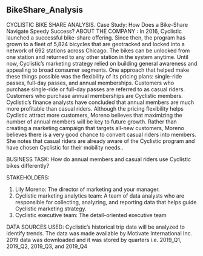 ## BikeShare_Analysis
CYCLISTIC BIKE SHARE ANALYSIS.
Case Study: How Does a Bike-Share Navigate Speedy Success?
ABOUT THE COMPANY :
In 2016, Cyclistic launched a successful bike-share offering. Since then, the program has grown to a fleet of 5,824 bicycles that are geotracked and locked into a network of 692 stations across Chicago. The bikes can be unlocked from one station and returned to any other station in the system anytime.
Until now, Cyclistic’s marketing strategy relied on building general awareness and appealing to broad consumer segments. One approach that helped make these things possible was the flexibility of its pricing plans: single-ride passes, full-day passes, and annual memberships. Customers who purchase single-ride or full-day passes are referred to as casual riders. Customers who purchase annual memberships are Cyclistic members.
Cyclistic’s finance analysts have concluded that annual members are much more profitable than casual riders. Although the pricing flexibility helps Cyclistic attract more customers, Moreno believes that maximizing the number of annual members will be key to future growth. Rather than creating a marketing campaign that targets all-new customers, Moreno believes there is a very good chance to convert casual riders into members. She notes that casual riders are already aware of the Cyclistic program and have chosen Cyclistic for their mobility needs..

BUSINESS TASK: How do annual members and casual riders use Cyclistic bikes differently?

STAKEHOLDERS:
1.	Lily Moreno: The director of marketing and your manager.
2.	Cyclistic marketing analytics team: A team of data analysts who are responsible for collecting, analyzing, and reporting data that helps guide Cyclistic marketing strategy.
3.	Cyclistic executive team: The detail-oriented executive team

DATA SOURCES USED:
Cyclistic’s historical trip data will be analyzed to identify trends. The data was made available by Motivate International Inc. 2019 data was downloaded and it was stored by quarters i.e. 2019_Q1, 2019_Q2, 2019_Q3, and 2019_Q4 
